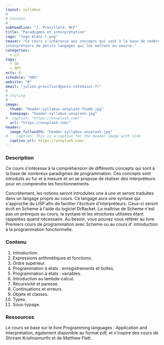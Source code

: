 ```yaml
---
layout: syllabus
#
# Content
#
subheadline: "J. Provillard, MCF"
title: "Paradigmes et interprétation"
logo: "logo_blanc-l.png"
teaser: "Ce cours s'intéresse aux concepts qui sont à la base de nombreux langages de programmation. Afin de comprendre ces concepts, on programmera des 
interpréteurs de petits langages qui les mettent en oeuvre."
categories:
  - L3
tags:
  - S6
  - OPT
ects: 6
schedule: "48h"
website: "#"
email: "julien.provillard@univ-cotedazur.fr"
#
# Styling
#
image:
  thumb: "header-syllabus-unsplash-thumb.jpg"
  homepage: "header-syllabus-unsplash.jpg"
#  caption: "https://unsplash.com/"
  url: "https://unsplash.com/"
header:
  image_fullwidth: "header-syllabus-unsplash.jpg"
#    caption: This is a caption for the header image with link
  caption_url: https://unsplash.com/  
---
```


###  Description ###

Ce cours s'intéresse à la compréhension de différents concepts qui sont à la base de nombreux paradigmes de programmation. Ces concepts sont introduits au fur et à mesure et on se propose de réaliser des interpréteurs pour en comprendre les fonctionnements.


Concrètement, les notions seront introduites une à une et seront traduites dans un langage propre au cours. Ce langage aura une syntaxe qui s'approche du LISP afin de faciliter l'écriture d'interpréteurs. Ceux-ci seront écrit en Scheme à l'aide du logiciel DrRacket. La maîtrise de Scheme n'est pas un prérequis au cours, la syntaxe et les structures utilisées étant rappelées quand nécessaire. Au besoin, vous pouvez vous référer au livre Premiers cours de programmation avec Scheme ou au cours d' introduction à la programmation fonctionnelle.

###  Contenu ###

1. Introduction.
2. Expressions arithmétiques et fonctions. 
3. Ordre supérieur.
4.  Programmation à états : enregistrements et boîtes. 
5. Programmation à états : variables. 
6. Introduction au lambda-calcul.
7. Récursivité et paresse. 
8. Continuations et erreurs. 
9. Objets et classes. 
10. Types. 
11. Sous-typage. 


###  Ressources ###

Le cours se base sur le livre Programming languages : Application and Interpretation, également disponible au format pdf, et s'inspire des cours de Shriram Krishnamurthi et de Matthew Flatt.
